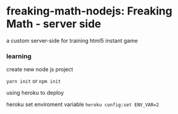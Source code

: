 # freaking-math-nodejs: Freaking Math - server side

a custom server-side for training html5 instant game

### learning

create new node js project

`yarn init` or `npm init`

using heroku to deploy

heroku set enviroment variable `heroku config:set ENV_VAR=2`
